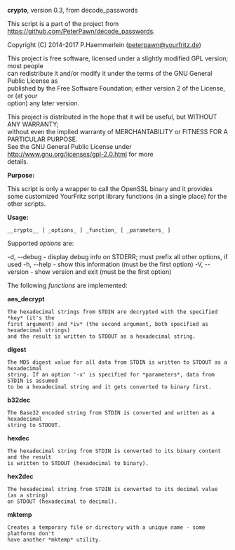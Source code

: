 **crypto**, version 0.3, from decode_passwords                                                          
                                                                                                    
This script is a part of the project from https://github.com/PeterPawn/decode_passwords.            
                                                                                                    
Copyright (C) 2014-2017 P.Haemmerlein (peterpawn@yourfritz.de)                                      
                                                                                                    
This project is free software, licensed under a slightly modified GPL version; most people          
can redistribute it and/or modify it under the terms of the GNU General Public License as           
published by the Free Software Foundation; either version 2 of the License, or (at your             
option) any later version.                                                                          
                                                                                                    
This project is distributed in the hope that it will be useful, but WITHOUT ANY WARRANTY;           
without even the implied warranty of MERCHANTABILITY or FITNESS FOR A PARTICULAR PURPOSE.           
See the GNU General Public License under http://www.gnu.org/licenses/gpl-2.0.html for more          
details.                                                                                            

**Purpose:**

This script is only a wrapper to call the OpenSSL binary and it provides some customized
YourFritz script library functions (in a single place) for the other scripts.

**Usage:**

    __crypto__ [ _options_ ] _function_ [ _parameters_ ]

Supported *options* are:

-d, --debug   - display debug info on STDERR; must prefix all other options, if used
-h, --help    - show this information (must be the first option)
-V, --version - show version and exit (must be the first option)

The following *functions* are implemented:

**aes_decrypt**

    The hexadecimal strings from STDIN are decrypted with the specified *key* (it's the
    first argument) and *iv* (the second argument, both specified as hexadecimal strings)
    and the result is written to STDOUT as a hexadecimal string.

**digest**

    The MD5 digest value for all data from STDIN is written to STDOUT as a hexadecimal
    string. If an option '-x' is specified for *parameters*, data from STDIN is assumed
    to be a hexadecimal string and it gets converted to binary first.

**b32dec**

    The Base32 encoded string from STDIN is converted and written as a hexadecimal
    string to STDOUT.

**hexdec**

    The hexadecimal string from STDIN is converted to its binary content and the result
    is written to STDOUT (hexadecimal to binary).

**hex2dec**

    The hexadecimal string from STDIN is converted to its decimal value (as a string)
    on STDOUT (hexadecimal to decimal).

**mktemp**

    Creates a temporary file or directory with a unique name - some platforms don't
    have another *mktemp* utility.

